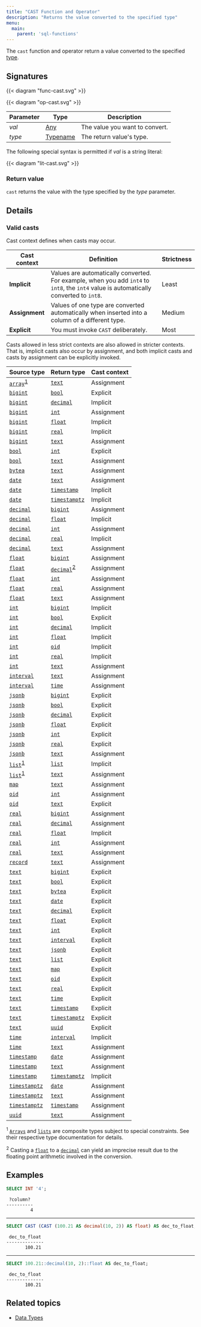 ```yaml
---
title: "CAST Function and Operator"
description: "Returns the value converted to the specified type"
menu:
  main:
    parent: 'sql-functions'
---
```


The `cast` function and operator return a value converted to the specified [type](../../types/).

## Signatures

{{< diagram "func-cast.svg" >}}

{{< diagram "op-cast.svg" >}}

Parameter | Type | Description
----------|------|------------
_val_ | [Any](../../types) | The value you want to convert.
_type_ | [Typename](../../types) | The return value's type.

The following special syntax is permitted if _val_ is a string literal:

{{< diagram "lit-cast.svg" >}}

### Return value

`cast` returns the value with the type specified by the _type_ parameter.

## Details

### Valid casts

Cast context defines when casts may occur.

Cast context | Definition | Strictness
--------|------------|-----------
**Implicit** | Values are automatically converted. For example, when you add `int4` to `int8`, the `int4` value is automatically converted to `int8`. | Least
**Assignment** | Values of one type are converted automatically when inserted into a column of a different type. | Medium
**Explicit** | You must invoke `CAST` deliberately. | Most

Casts allowed in less strict contexts are also allowed in stricter contexts. That is, implicit casts also occur by assignment, and both implicit casts and casts by assignment can be explicitly invoked.

Source type | Return type | Cast context
------------|-------------|----------
[`array`](../../types/array/)<sup><a href="1">1</a></sup>  | [`text`](../../types/text/) |  Assignment
[`bigint`](../../types/integer/)  | [`bool`](../../types/boolean/) |  Explicit
[`bigint`](../../types/integer/)  |  [`decimal`](../../types/decimal/) |  Implicit
[`bigint`](../../types/integer/)  | [`int`](../../types/integer/)  |  Assignment
[`bigint`](../../types/integer/)  | [`float`](../../types/float/)  | Implicit
[`bigint`](../../types/integer/)  | [`real`](../../types/real/)  | Implicit
[`bigint`](../../types/integer/)  |[`text`](../../types/text/)  | Assignment
[`bool`](../../types/boolean/)  |  [`int`](../../types/integer/) | Explicit
[`bool`](../../types/boolean/)  |[`text`](../../types/text/)  | Assignment
[`bytea`](../../types/bytea/)  |[`text`](../../types/text/)| Assignment
[`date`](../../types/date/) |[`text`](../../types/text/) | Assignment
[`date`](../../types/date/) | [`timestamp`](../../types/timestamp/) | Implicit
[`date`](../../types/date/) | [`timestamptz`](../../types/timestamp/) | Implicit
[`decimal`](../../types/decimal/)  | [`bigint`](../../types/integer/)  | Assignment
[`decimal`](../../types/decimal/) | [`float`](../../types/float/) | Implicit
[`decimal`](../../types/decimal/) | [`int`](../../types/integer/) | Assignment
[`decimal`](../../types/decimal/)  | [`real`](../../types/real/)  |  Implicit
[`decimal`](../../types/decimal/) |[`text`](../../types/text/) | Assignment
[`float`](../../types/float/)| [`bigint`](../../types/integer/) | Assignment
[`float`](../../types/float/)| [`decimal`](../../types/decimal/)<sup><a href="#2">2</a></sup> | Assignment
[`float`](../../types/float/)| [`int`](../../types/integer/) | Assignment
[`float`](../../types/float/)| [`real`](../../types/real/) | Assignment
[`float`](../../types/float/)|[`text`](../../types/text/) | Assignment
[`int`](../../types/integer/)  | [`bigint`](../../types/integer/)  |  Implicit
[`int`](../../types/integer/) | [`bool`](../../types/boolean/) | Explicit
[`int`](../../types/integer/) | [`decimal`](../../types/decimal/) | Implicit
[`int`](../../types/integer/) | [`float`](../../types/float/) | Implicit
[`int`](../../types/integer/) | [`oid`](../../types/oid/) | Implicit
[`int`](../../types/integer/)  | [`real`](../../types/real/)  |  Implicit
[`int`](../../types/integer/) |[`text`](../../types/text/) | Assignment
[`interval`](../../types/interval/) |[`text`](../../types/text/) | Assignment
[`interval`](../../types/interval/) | [`time`](../../types/time/) | Assignment
[`jsonb`](../../types/jsonb/)  | [`bigint`](../../types/integer/)  |  Explicit
[`jsonb`](../../types/jsonb/)  |[`bool`](../../types/integer/boolean/)  |  Explicit
[`jsonb`](../../types/jsonb/)  | [`decimal`](../../types/decimal/)  |  Explicit
[`jsonb`](../../types/jsonb/)  | [`float`](../../types/float/)  |  Explicit
[`jsonb`](../../types/jsonb/)  | [`int`](../../types/integer/)  |  Explicit
[`jsonb`](../../types/jsonb/)  | [`real`](../../types/real/)  |  Explicit
[`jsonb`](../../types/jsonb/)  |[`text`](../../types/text/)  |  Assignment
[`list`](../../types/list/)<sup><a href="1">1</a></sup> | [`list`](../../types/list/) | Implicit
[`list`](../../types/list/)<sup><a href="1">1</a></sup> |[`text`](../../types/text/) | Assignment
[`map`](../../types/map/)  | [`text`](../../types/text/) |  Assignment
[`oid`](../../types/oid/)  |  [`int`](../../types/integer/) |  Assignment
[`oid`](../../types/oid/)  | [`text`](../../types/text/) | Explicit
[`real`](../../types/real/)  |  [`bigint`](../../types/integer/) |  Assignment
[`real`](../../types/real/)  |  [`decimal`](../../types/decimal/) |  Assignment
[`real`](../../types/real/)  |  [`float`](../../types/float/) | Implicit
[`real`](../../types/real/)  |  [`int`](../../types/integer/) |  Assignment
[`real`](../../types/real/)  | [`text`](../../types/text/) | Assignment
[`record`](../../types/record/) |[`text`](../../types/text/) | Assignment
[`text`](../../types/text/) | [`bigint`](../../types/integer/) | Explicit
[`text`](../../types/text/) |[`bool`](../../types/integer/boolean/) | Explicit
[`text`](../../types/text/)  | [`bytea`](../../types/bytea/) | Explicit
[`text`](../../types/text/) | [`date`](../../types/date/) | Explicit
[`text`](../../types/text/) | [`decimal`](../../types/decimal/) | Explicit
[`text`](../../types/text/) | [`float`](../../types/float/) | Explicit
[`text`](../../types/text/) | [`int`](../../types/integer/) | Explicit
[`text`](../../types/text/) | [`interval`](../../types/interval/) | Explicit
[`text`](../../types/text/) | [`jsonb`](../../types/jsonb/) | Explicit
[`text`](../../types/text/) | [`list`](../../types/list/) | Explicit
[`text`](../../types/text/) | [`map`](../../types/map/) | Explicit
[`text`](../../types/text/) | [`oid`](../../types/oid/) | Explicit
[`text`](../../types/text/)  | [`real`](../../types/real/)   |  Explicit
[`text`](../../types/text/) | [`time`](../../types/time/) | Explicit
[`text`](../../types/text/) | [`timestamp`](../../types/timestamp/) | Explicit
[`text`](../../types/text/) | [`timestamptz`](../../types/timestamp/) | Explicit
[`text`](../../types/text/) | [`uuid`](../../types/uuid/) | Explicit
[`time`](../../types/time/) | [`interval`](../../types/interval/) | Implicit
[`time`](../../types/time/) |[`text`](../../types/text/) | Assignment
[`timestamp`](../../types/timestamp/)  | [`date`](../../types/date/) | Assignment
[`timestamp`](../../types/timestamp/)  |[`text`](../../types/text/) | Assignment
[`timestamp`](../../types/timestamp/)  | [`timestamptz`](../../types/timestamp/) | Implicit
[`timestamptz`](../../types/timestamp/)  | [`date`](../../types/date/) | Assignment
[`timestamptz`](../../types/timestamp/)  |[`text`](../../types/text/) | Assignment
[`timestamptz`](../../types/timestamp/)  | [`timestamp`](../../types/timestamp/) | Assignment
[`uuid`](../../types/uuid/)  | [`text`](../../types/text/)  |  Assignment

<a name="1"></a><sup>1</sup> [`Arrays`](../../types/array/) and [`lists`](../../types/lists) are composite types subject to special constraints. See their respective type documentation for details.

<a name="2"></a><sup>2</sup> Casting a [`float`](../../types/float/) to a [`decimal`](../../types/decimal/) can yield an imprecise result due to the floating point arithmetic involved in the conversion.

## Examples

```sql
SELECT INT '4';
```
```nofmt
 ?column?
----------
         4
```

<hr>

```sql
SELECT CAST (CAST (100.21 AS decimal(10, 2)) AS float) AS dec_to_float;
```
```nofmt
 dec_to_float
--------------
       100.21
```

<hr/>

```sql
SELECT 100.21::decimal(10, 2)::float AS dec_to_float;
```
```nofmt
 dec_to_float
--------------
       100.21
```

## Related topics
* [Data Types](../../types/)
